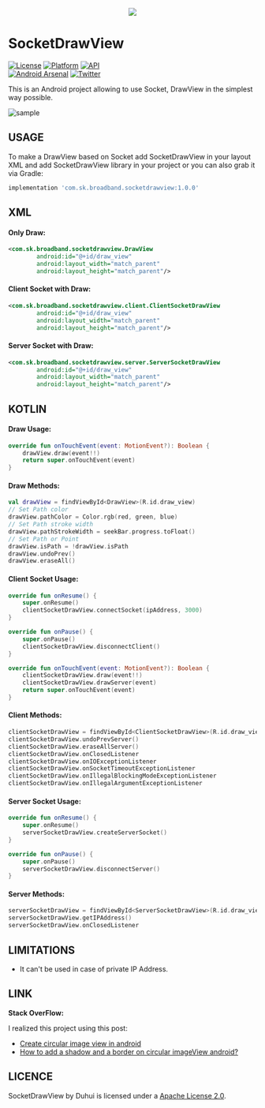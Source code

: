 <p align="center"><img src="http://i65.tinypic.com/kq0hv.png"></p>

SocketDrawView
=================

[![License](https://img.shields.io/badge/License-Apache%202.0-blue.svg)](https://opensource.org/licenses/Apache-2.0)
[![Platform](https://img.shields.io/badge/platform-android-green.svg)](http://developer.android.com/index.html)
[![API](https://img.shields.io/badge/API-14%2B-brightgreen.svg?style=flat)](https://android-arsenal.com/api?level=14)
<br>
[![Android Arsenal](https://img.shields.io/badge/Android%20Arsenal-CircularImageView-lightgrey.svg?style=flat)](https://android-arsenal.com/details/1/2846)
[![Twitter](https://img.shields.io/badge/Twitter-@LopezMikhael-blue.svg?style=flat)](http://twitter.com/lopezmikhael)

This is an Android project allowing to use Socket, DrawView in the simplest way possible.

<img src="https://gph.is/g/Z2V1ql5" alt="sample" title="sample" align="center" />

USAGE
-----

To make a DrawView based on Socket add SocketDrawView in your layout XML and add SocketDrawView library in your project or you can also grab it via Gradle:

```groovy
implementation 'com.sk.broadband.socketdrawview:1.0.0'
```

XML
-----

#### Only Draw:
```xml
<com.sk.broadband.socketdrawview.DrawView
        android:id="@+id/draw_view"
        android:layout_width="match_parent"
        android:layout_height="match_parent"/>
```

#### Client Socket with Draw:
```xml
<com.sk.broadband.socketdrawview.client.ClientSocketDrawView
        android:id="@+id/draw_view"
        android:layout_width="match_parent"
        android:layout_height="match_parent"/>
```

#### Server Socket with Draw:
```xml
<com.sk.broadband.socketdrawview.server.ServerSocketDrawView
        android:id="@+id/draw_view"
        android:layout_width="match_parent"
        android:layout_height="match_parent"/>
```

<!-- You must use the following properties in your XML to change your CircularImageView.


##### Properties:

* `app:civ_circle_color`        (color)     -> default WHITE
* `app:civ_border`              (boolean)   -> default true
* `app:civ_border_color`        (color)     -> default WHITE
* `app:civ_border_width`        (dimension) -> default 4dp
* `app:civ_shadow`              (boolean)   -> default false
* `app:civ_shadow_color`        (color)     -> default BLACK
* `app:civ_shadow_radius`       (float)     -> default 8.0f
* `app:civ_shadow_gravity`      (center, top, bottom, start or end) -> default bottom

:information_source: You can also use `android:elevation` instead of `app:civ_shadow` to have default Material Design elevation.
-->

KOTLIN
-----

#### Draw Usage:
```kotlin
override fun onTouchEvent(event: MotionEvent?): Boolean {
    drawView.draw(event!!)
    return super.onTouchEvent(event)
}
```

#### Draw Methods:
```kotlin
val drawView = findViewById<DrawView>(R.id.draw_view)
// Set Path color
drawView.pathColor = Color.rgb(red, green, blue)
// Set Path stroke width
drawView.pathStrokeWidth = seekBar.progress.toFloat()
// Set Path or Point
drawView.isPath = !drawView.isPath
drawView.undoPrev()
drawView.eraseAll()
```

#### Client Socket Usage:
```kotlin
override fun onResume() {
    super.onResume()
    clientSocketDrawView.connectSocket(ipAddress, 3000)
}

override fun onPause() {
    super.onPause()
    clientSocketDrawView.disconnectClient()
}

override fun onTouchEvent(event: MotionEvent?): Boolean {
    clientSocketDrawView.draw(event!!)
    clientSocketDrawView.drawServer(event)
    return super.onTouchEvent(event)
}
```

#### Client Methods:
```kotlin
clientSocketDrawView = findViewById<ClientSocketDrawView>(R.id.draw_view)
clientSocketDrawView.undoPrevServer()
clientSocketDrawView.eraseAllServer()
clientSocketDrawView.onClosedListener
clientSocketDrawView.onIOExceptionListener
clientSocketDrawView.onSocketTimeoutExceptionListener
clientSocketDrawView.onIllegalBlockingModeExceptionListener
clientSocketDrawView.onIllegalArgumentExceptionListener
```

#### Server Socket Usage:
```kotlin
override fun onResume() {
    super.onResume()
    serverSocketDrawView.createServerSocket()
}

override fun onPause() {
    super.onPause()
    serverSocketDrawView.disconnectServer()
}
```

#### Server Methods:
```kotlin
serverSocketDrawView = findViewById<ServerSocketDrawView>(R.id.draw_view)
serverSocketDrawView.getIPAddress()
serverSocketDrawView.onClosedListener
```

LIMITATIONS
-----

* It can't be used in case of private IP Address.

LINK
-----

**Stack OverFlow:**

I realized this project using this post:
* [Create circular image view in android](http://stackoverflow.com/a/16208548/1832221)
* [How to add a shadow and a border on circular imageView android?](http://stackoverflow.com/q/17655264/1832221)


LICENCE
-----

SocketDrawView by Duhui is licensed under a [Apache License 2.0](http://www.apache.org/licenses/LICENSE-2.0).
